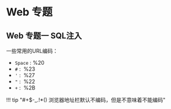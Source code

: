 
# Web 专题

## Web 专题一 SQL注入


一些常用的URL编码：

- `Space` : %20
- `#` :  %23
- `'` :  %27
- `"` :  %22
- `+` :  %2B

!!! tip "#+$-\_.!\*() 浏览器地址栏默认不编码，但是不意味着不能编码"

